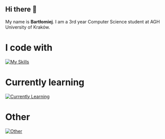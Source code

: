 ## Hi there 👋

My name is **Bartłomiej**. I am a 3rd year Computer Science student at AGH University of Kraków.

# I code with

[![My Skills](https://skillicons.dev/icons?i=py,go,java,c,js,react)](https://skillicons.dev)

# Currently learning

[![Currently Learning](https://skillicons.dev/icons?i=flask,docker,cpp)](https://skillicons.dev)

# Other

[![Other](https://skillicons.dev/icons?i=git,linux,html,css,tailwind,postgres,sqlite)](https://skillicons.dev)

<!--
**Mielecki/Mielecki** is a ✨ _special_ ✨ repository because its `README.md` (this file) appears on your GitHub profile.

Here are some ideas to get you started:

- 🔭 I’m currently working on ...
- 🌱 I’m currently learning ...
- 👯 I’m looking to collaborate on ...
- 🤔 I’m looking for help with ...
- 💬 Ask me about ...
- 📫 How to reach me: ...
- 😄 Pronouns: ...
- ⚡ Fun fact: ...
-->
